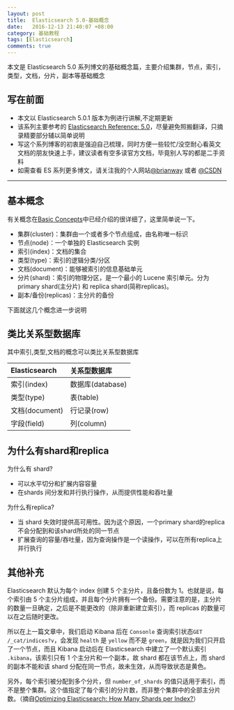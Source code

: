 ```yaml
---
layout: post
title:  Elasticsearch 5.0-基础概念
date:   2016-12-13 21:40:07 +08:00
category: 基础教程
tags: [Elasticsearch]
comments: true
---
```


本文是 Elasticsearch 5.0 系列博文的基础概念篇，主要介绍集群，节点，索引，类型，文档，分片，副本等基础概念

<!-- more -->

## 写在前面

- 本文以 Elasticsearch 5.0.1 版本为例进行讲解,不定期更新
- 该系列主要参考的 [Elasticsearch Reference: 5.0](https://www.elastic.co/guide/en/elasticsearch/reference/5.0/index.html)，尽量避免照搬翻译，只摘录精要部分辅以简单说明
- 写这个系列博客的初衷是强迫自己梳理，同时方便一些较忙/没空耐心看英文文档的朋友快速上手，建议读者有空多读官方文档，毕竟别人写的都是二手资料
- 如需查看 ES 系列更多博文，请关注我的个人网站[@brianway](http://brianway.github.io/) 或者  [@CSDN](http://blog.csdn.net/h3243212/)

------

## 基本概念

有关概念在[Basic Concepts](https://www.elastic.co/guide/en/elasticsearch/reference/current/_basic_concepts.html)中已经介绍的很详细了，这里简单说一下。

- 集群(cluster)：集群由一个或者多个节点组成，由名称唯一标识
- 节点(node)：一个单独的 Elasticsearch 实例
- 索引(index)：文档的集合
- 类型(type)：索引的逻辑分类/分区
- 文档(document)：能够被索引的信息基础单元
- 分片(shard)：索引的物理分区，是一个最小的 Lucene 索引单元。分为 primary shard(主分片) 和 replica shard(简称replicas)。
- 副本/备份(replicas)：主分片的备份


下面就这几个概念进一步说明

## 类比关系型数据库

其中索引,类型,文档的概念可以类比关系型数据库

|Elasticsearch|关系型数据库|
|:---|:----|
|索引(index)|数据库(database)|
|类型(type)|表(table)|
|文档(document)|行记录(row)|
|字段(field)|列(column)|


## 为什么有shard和replica

为什么有 shard?

- 可以水平切分和扩展内容容量
- 在shards 间分发和并行执行操作，从而提供性能和吞吐量

为什么有replica?

- 当 shard 失效时提供高可用性。因为这个原因，一个primary shard的replica不会分配到和该shard所处的同一节点
- 扩展查询的容量/吞吐量，因为查询操作是一个读操作，可以在所有replica上并行执行



## 其他补充


Elasticsearch 默认为每个 index 创建 5 个主分片，且备份数为 1。也就是说，每个索引由 5 个主分片组成，并且每个分片拥有一个备份。需要注意的是，主分片的数量一旦确定，之后是不能更改的（除非重新建立索引），而 replicas 的数量可以在之后随时更改。


所以在上一篇文章中，我们启动 Kibana 后在 `Consonle` 查询索引状态`GET /_cat/indices?v`，会发现 `health` 是 `yellow` 而不是 `green`，就是因为我们只开启了一个节点，而且 Kibana 启动后在 Elasticsearch 中建立了一个默认索引 `.kibana`，该索引只有 1 个主分片和一个副本，故 shard 都在该节点上，而 shard 的副本不能和该 shard 分配在同一节点，故未生效，从而导致状态是黄色。


另外，每个索引被分配到多个分片，但 `number_of_shards` 的值只适用于索引，而不是整个集群。这个值指定了每个索引的分片数，而非整个集群中的全部主分片数。（摘自[Optimizing Elasticsearch: How Many Shards per Index?](https://qbox.io/blog/optimizing-elasticsearch-how-many-shards-per-index)）
